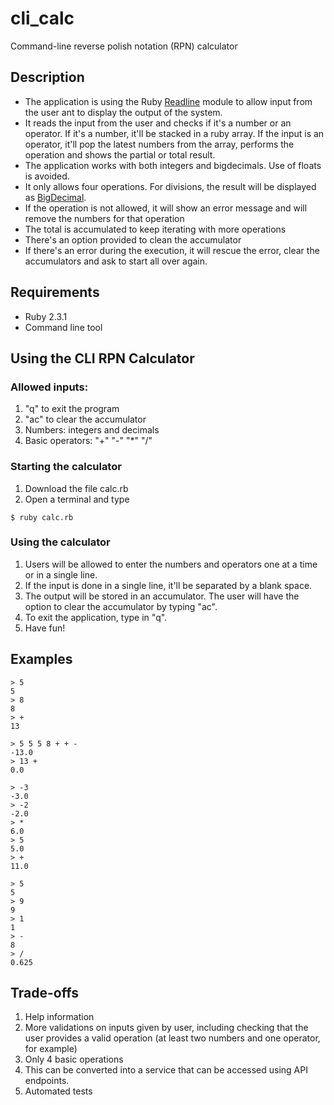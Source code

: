 # cli_calc
Command-line reverse polish notation (RPN) calculator

## Description
- The application is using the Ruby [Readline](https://ruby-doc.org/stdlib-2.5.1/libdoc/readline/rdoc/Readline.html) module to allow input from the user ant to display the output of the system.
- It reads the input from the user and checks if it's a number or an operator. If it's a number, it'll be stacked in a ruby array. If the input is an operator, it'll pop the latest numbers from the array, performs the operation and shows the partial or total result.
- The application works with both integers and bigdecimals. Use of floats is avoided.
- It only allows four operations. For divisions, the result will be displayed as [BigDecimal](https://ruby-doc.org/stdlib-2.5.1/libdoc/bigdecimal/rdoc/BigDecimal.html).
- If the operation is not allowed, it will show an error message and will remove the numbers for that operation
- The total is accumulated to keep iterating with more operations
- There's an option provided to clean the accumulator
- If there's an error during the execution, it will rescue the error, clear the accumulators and ask to start all over again.

## Requirements 

- Ruby 2.3.1 
- Command line tool

## Using the CLI RPN Calculator

### Allowed inputs: 
1. "q" to exit the program
2. "ac" to clear the accumulator
3. Numbers: integers and decimals
4. Basic operators: "+" "-" "*" "/"

### Starting the calculator
1. Download the file calc.rb
2. Open a terminal and type

```
$ ruby calc.rb
```


### Using the calculator

1. Users will be allowed to enter the numbers and operators one at a time or in a single line. 
2. If the input is done in a single line, it'll be separated by a blank space.
3. The output will be stored in an accumulator. The user will have the option to clear the accumulator by typing "ac".
4. To exit the application, type in "q".
5. Have fun! 


## Examples

```
> 5 
5
> 8
8
> +
13
```

```
> 5 5 5 8 + + -
-13.0
> 13 +
0.0
```

```
> -3
-3.0
> -2
-2.0
> *
6.0
> 5
5.0
> +
11.0
```

```
> 5
5
> 9
9
> 1
1
> -
8
> /
0.625
```

## Trade-offs
1. Help information
2. More validations on inputs given by user, including checking that the user provides a valid operation (at least two numbers and one operator, for example)
3. Only 4 basic operations
4. This can be converted into a service that can be accessed using API endpoints.
5. Automated tests

